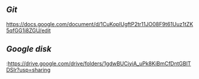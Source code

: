 ## ***Git***
https://docs.google.com/document/d/1CuKoplUgftP2tr11JO08F9t61Uuz1tZK5qfGG1i8ZGU/edit
## ***Google disk***
:https://drive.google.com/drive/folders/1gdwBUCiyiA_uPk8KiBmCfDntGBlTDSIr?usp=sharing
